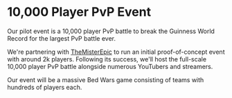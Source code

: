 # 10,000 Player PvP Event

Our pilot event is a 10,000 player PvP battle to break the Guinness World Record for the largest PvP battle ever.

We're partnering with [TheMisterEpic](https://www.youtube.com/channel/UCJiFgnnYpwlnadzTzhMnX_Q) to run an initial
proof-of-concept event with around 2k players. Following its success, we'll host the full-scale 10,000 player PvP battle
alongside numerous YouTubers and streamers.

Our event will be a massive Bed Wars game consisting of teams with hundreds of players each.

